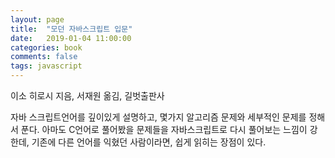 ```yaml
---
layout: page
title:  "모던 자바스크립트 입문"
date:   2019-01-04 11:00:00
categories: book
comments: false
tags: javascript
---
```


이소 히로시 지음, 서재원 옮김, 길벗출판사

자바 스크립트언어를 깊이있게 설명하고, 몇가지 알고리즘 문제와 세부적인 문제를 정해서 푼다.
아마도 C언어로 풀어봤을 문제들을 자바스크립트로 다시 풀어보는 느낌이 강한데, 기존에 다른 언어를 익혔던 사람이라면, 쉽게 읽히는 장점이 있다. 
